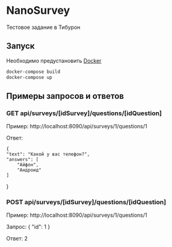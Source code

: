 # NanoSurvey
Тестовое задание в Тибурон

## Запуск
Необходимо предустановить [Docker](https://www.docker.com/)
```sh
docker-compose build
docker-compose up
```

## Примеры запросов и ответов


### GET api/surveys/[idSurvey]/questions/[idQuestion]

Пример: http://localhost:8090/api/surveys/1/questions/1

Ответ:

    {
    "text": "Какой у вас телефон?",
    "answers": [
        "Айфон",
        "Андроид"
    ]
}


### POST api/surveys/[idSurvey]/questions/[idQuestion]

Пример: http://localhost:8090/api/surveys/1/questions/1

Запрос:
{
"id": 1
}

Ответ:
2
